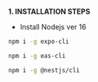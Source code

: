 **1. INSTALLATION STEPS**

- Install Nodejs ver 16

```bash
npm i -g expo-cli
```


```bash
npm i -g eas-cli
```


```bash
npm i -g @nestjs/cli
```
